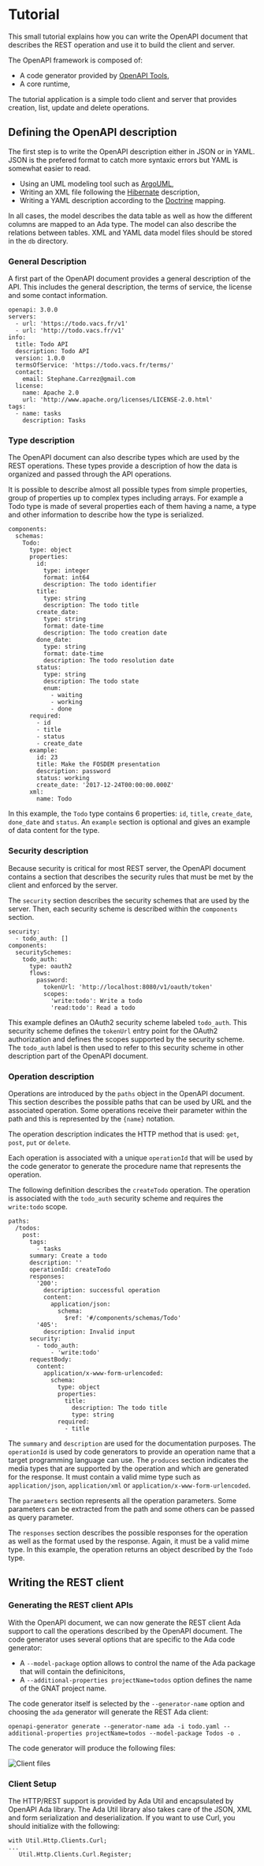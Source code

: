 # Tutorial

This small tutorial explains how you can write the OpenAPI document that describes
the REST operation and use it to build the client and server.

The OpenAPI framework is composed of:

   * A code generator provided by [OpenAPI Tools](https://github.com/stcarrez/dynamo),
   * A core runtime,

The tutorial application is a simple todo client and server that provides creation, list, update and delete operations.

## Defining the OpenAPI description

The first step is to write the OpenAPI description either in JSON or in YAML.  JSON is the prefered format to catch
more syntaxic errors but YAML is somewhat easier to read.

   * Using an UML modeling tool such as [ArgoUML](https://github.com/argouml-tigris-org/argouml),
   * Writing an XML file following the [Hibernate](https://www.hibernate.org/) description,
   * Writing a YAML description according to the [Doctrine](https://www.doctrine-project.org/projects/doctrine-orm/en/2.6/reference/yaml-mapping.html) mapping.

In all cases, the model describes the data table as well as how the different
columns are mapped to an Ada type.  The model can also describe the relations between
tables.  XML and YAML data model files should be stored in the `db` directory.

### General Description

A first part of the OpenAPI document provides a general description of the API.
This includes the general description, the terms of service, the license and some contact information.

```
openapi: 3.0.0
servers:
  - url: 'https://todo.vacs.fr/v1'
  - url: 'http://todo.vacs.fr/v1'
info:
  title: Todo API
  description: Todo API
  version: 1.0.0
  termsOfService: 'https://todo.vacs.fr/terms/'
  contact:
    email: Stephane.Carrez@gmail.com
  license:
    name: Apache 2.0
    url: 'http://www.apache.org/licenses/LICENSE-2.0.html'
tags:
  - name: tasks
    description: Tasks
```

### Type description

The OpenAPI document can also describe types which are used by the REST operations.
These types provide a description of how the data is organized and passed through the API operations.

It is possible to describe almost all possible types from simple properties, group of properties
up to complex types including arrays.  For example a Todo type is made of several properties
each of them having a name, a type and other information to describe how the type is serialized.

```
components:
  schemas:
    Todo:
      type: object
      properties:
        id:
          type: integer
          format: int64
          description: The todo identifier
        title:
          type: string
          description: The todo title
        create_date:
          type: string
          format: date-time
          description: The todo creation date
        done_date:
          type: string
          format: date-time
          description: The todo resolution date
        status:
          type: string
          description: The todo state
          enum:
            - waiting
            - working
            - done
      required:
        - id
        - title
        - status
        - create_date
      example:
        id: 23
        title: Make the FOSDEM presentation
        description: password
        status: working
        create_date: '2017-12-24T00:00:00.000Z'
      xml:
        name: Todo
```

In this example, the `Todo` type contains 6 properties: `id`, `title`, `create_date`, `done_date` and `status`.
An `example` section is optional and gives an example of data content for the type.


### Security description

Because security is critical for most REST server, the OpenAPI document contains a section
that describes the security rules that must be met by the client and enforced by the server.

The `security` section describes the security schemes that are used by the server.
Then, each security scheme is described within the `components` section.

```
security:
  - todo_auth: []
components:
  securitySchemes:
    todo_auth:
      type: oauth2
      flows:
        password:
          tokenUrl: 'http://localhost:8080/v1/oauth/token'
          scopes:
            'write:todo': Write a todo
            'read:todo': Read a todo
```

This example defines an OAuth2 security scheme labeled `todo_auth`.  This security scheme
defines the `tokenUrl` entry point for the OAuth2 authorization and defines the scopes
supported by the security scheme.  The `todo_auth` label is then used to refer to this security
scheme in other description part of the OpenAPI document.

### Operation description

Operations are introduced by the `paths` object in the OpenAPI document.
This section describes the possible paths that can be used by URL and the associated operation.
Some operations receive their parameter within the path and this is represented by the `{name}` notation.

The operation description indicates the HTTP method that is used: `get`, `post`, `put` or `delete`.

Each operation is associated with a unique `operationId` that will be used by the code generator to
generate the procedure name that represents the operation.

The following definition describes the `createTodo` operation.
The operation is associated with the `todo_auth` security scheme and requires the `write:todo` scope.

```
paths:
  /todos:
    post:
      tags:
        - tasks
      summary: Create a todo
      description: ''
      operationId: createTodo
      responses:
        '200':
          description: successful operation
          content:
            application/json:
              schema:
                $ref: '#/components/schemas/Todo'
        '405':
          description: Invalid input
      security:
        - todo_auth:
            - 'write:todo'
      requestBody:
        content:
          application/x-www-form-urlencoded:
            schema:
              type: object
              properties:
                title:
                  description: The todo title
                  type: string
              required:
                - title
```

The `summary` and `description` are used for the documentation purposes.
The `operationId` is used by code generators to provide an operation name that a target programming language can use.
The `produces` section indicates the media types that are supported by the operation and which are generated for the response.
It must contain a valid mime type such as `application/json`, `application/xml` or `application/x-www-form-urlencoded`.

The `parameters` section represents all the operation parameters.
Some parameters can be extracted from the path and some others can be passed as query parameter.

The `responses` section describes the possible responses for the operation as well as the format used by the response.
Again, it must be a valid mime type.  In this example, the operation returns an object described by the `Todo` type.

## Writing the REST client

### Generating the REST client APIs

With the OpenAPI document, we can now generate the REST client Ada support to call the operations
described by the OpenAPI document.  The code generator uses several options that are specific
to the Ada code generator:

* A `--model-package` option allows to control the name of the Ada package that will contain the definicitons,
* A `--additional-properties projectName=todos` option defines the name of the GNAT project name.

The code generator itself is selected by the `--generator-name` option and choosing the `ada` generator
will generate the REST Ada client:

```
openapi-generator generate --generator-name ada -i todo.yaml --additional-properties projectName=todos --model-package Todos -o .
```

The code generator will produce the following files:

![Client files](images/todo-client-tree.png)

### Client Setup

The HTTP/REST support is provided by Ada Util and encapsulated by OpenAPI Ada library.
The Ada Util library also takes care of the JSON, XML and form serialization and deserialization.
If you want to use Curl, you should initialize with the following:


```
with Util.Http.Clients.Curl;
...
   Util.Http.Clients.Curl.Register;
```

###

